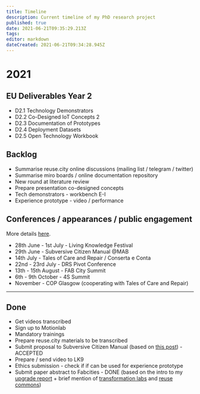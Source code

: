 ```yaml
---
title: Timeline
description: Current timeline of my PhD research project
published: true
date: 2021-06-21T09:35:29.213Z
tags: 
editor: markdown
dateCreated: 2021-06-21T09:34:28.945Z
---
```


# 2021

## EU Deliverables Year 2

- D2.1 Technology Demonstrators
- D2.2 Co-Designed IoT Concepts 2
- D2.3 Documentation of Prototypes
- D2.4 Deployment Datasets
- D2.5 Open Technology Workbook


## Backlog


 - Summarise reuse.city online discussions (mailing list / telegram / twitter)
 - Summarise miro boards / online documentation repository
 - New round at literature review
 - Prepare presentation co-designed concepts
 - Tech demonstrators - workbench E-I
 - Experience prototype - video / performance

## Conferences / appearances / public engagement

More details [here](/opendott/public-engagement).

 - 28th June - 1st July - Living Knowledge Festival
 - 29th June - Subversive Citizen Manual @MAB
 - 14th July - Tales of Care and Repair / Conserta e Conta
 - 22nd - 23rd July - DRS Pivot Conference
 - 13th - 15th August - FAB City Summit
 - 6th - 9th October - 4S Summit
 - November - COP Glasgow (cooperating with Tales of Care and Repair)
 
 


---


## Done

- Get videos transcribed
- Sign up to Motionlab
- Mandatory trainings
- Prepare reuse.city materials to be transcribed
- Submit proposal to Subversive Citizen Manual (based on [this post](https://is.efeefe.me/opendott/interim)) - ACCEPTED
- Prepare / send video to LK9
- Ethics submission - check if if can be used for experience prototype
- Submit paper abstract to Fabcities - DONE (based on the intro to my [upgrade report](https://is.efeefe.me/opendott/upgrade) + brief mention of [transformation labs](https://is.efeefe.me/concepts/transformation-lab) and [reuse commons](https://is.efeefe.me/concepts/reuse-commons))